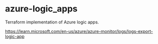 # azure-logic_apps

Terraform implementation of Azure logic apps.

https://learn.microsoft.com/en-us/azure/azure-monitor/logs/logs-export-logic-app
